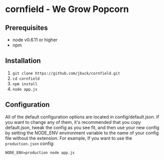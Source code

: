 cornfield - We Grow Popcorn
===========================

Prerequisites
-------------
* node v0.6.11 or higher
* npm

Installation
------------
1. `git clone https://github.com/jbuck/cornfield.git`
2. `cd cornfield`
3. `npm install`
3. `node app.js`

Configuration
-------------
All of the default configuration options are located in config/default.json.
If you want to change any of them, it's recommended that you copy default.json,
tweak the config as you see fit, and then use your new config by setting the
NODE_ENV environment variable to the name of your config file without the
extension. For example, If you want to use the `production.json` config:

    NODE_ENV=production node app.js
